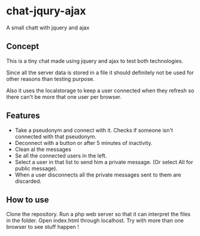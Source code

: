 # chat-jqury-ajax
A small chatt with jquery and ajax

## Concept
This is a tiny chat made using jquery and ajax to test both technologies.

Since all the server data is stored in a file it should definitely not be used for other reasons than testing purpose.

Also it uses the localstorage to keep a user connected when they refresh so there can't be more that one user per browser.

## Features
- Take a pseudonym and connect with it. Checks if someone isn't connected with that pseudonym.
- Deconnect with a button or after 5 minutes of inactivity.
- Clean al the messages
- Se all the connected users in the left.
- Select a user in that list to send him a private message. (Or select All for public message).
- When a user disconnects all the private messages sent to them are discarded.

## How to use
Clone the repository.
Run a php web server so that it can interpret the files in the folder.
Open index.html through localhost.
Try with more than one browser to see stuff happen !
